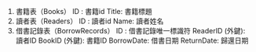 1. 書籍表（Books）
ID : 書籍id
Title: 書籍標題
2. 讀者表（Readers）
ID : 讀者id
Name: 讀者姓名
3. 借書記錄表（BorrowRecords）
ID : 借書記錄唯一標識符
ReaderID (外鍵): 讀者ID
BookID (外鍵): 書籍ID
BorrowDate: 借書日期
ReturnDate: 歸還日期
